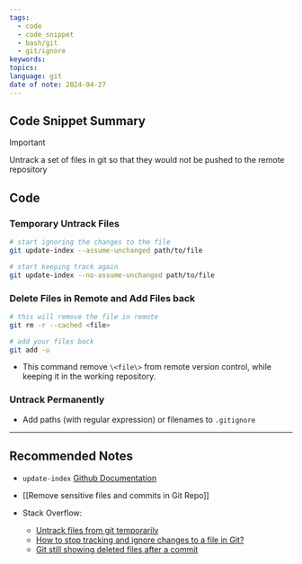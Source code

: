 ```yaml
---
tags:
  - code
  - code_snippet
  - bash/git
  - git/ignore
keywords: 
topics: 
language: git
date of note: 2024-04-27
---
```


## Code Snippet Summary

>[!important]
>Untrack a set of files in git so that they would not be pushed to the remote repository


## Code

### Temporary Untrack Files

```bash
# start ignoring the changes to the file  
git update-index --assume-unchanged path/to/file

# start keeping track again  
git update-index --no-assume-unchanged path/to/file
```


### Delete Files in Remote and Add Files back

```bash
# this will remove the file in remote
git rm -r --cached <file>

# add your files back
git add -u
```

- This command remove `\<file\>` from remote version control, while keeping it in the working repository.


### Untrack Permanently 

- Add paths (with regular expression) or filenames to `.gitignore`



-----------
##  Recommended Notes

- `update-index` [Github Documentation](https://help.github.com/articles/ignoring-files)

- [[Remove sensitive files and commits in Git Repo]]

- Stack Overflow:
	- [Untrack files from git temporarily](https://stackoverflow.com/questions/6964297/untrack-files-from-git-temporarily)
	- [How to stop tracking and ignore changes to a file in Git?](https://stackoverflow.com/questions/936249/how-to-stop-tracking-and-ignore-changes-to-a-file-in-git)
	- [Git still showing deleted files after a commit](https://stackoverflow.com/questions/4307728/git-still-showing-deleted-files-after-a-commit)